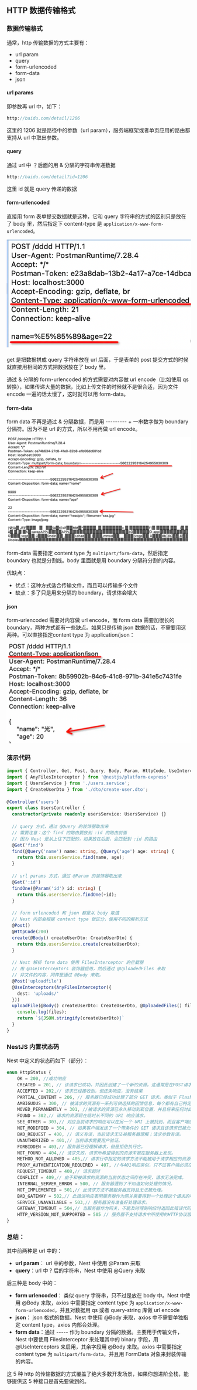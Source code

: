 ## HTTP 数据传输格式



### 数据传输格式

通常，http 传输数据的方式主要有：

- url param
- query
- form-urlencoded
- form-data
- json



#### url params

即参数再 url 中，如下：

```javascript
http://baidu.com/detail/1206
```

这里的 1206 就是路径中的参数（url param），服务端框架或者单页应用的路由都支持从 url 中取出参数。



#### query

通过 url 中 ？后面的用 & 分隔的字符串传递数据

```javascript
http://baidu.com/detail?id=1206
```

这里 id 就是 query 传递的数据



#### form-urlencoded

直接用 form 表单提交数据就是这种，它和 query 字符串的方式的区别只是放在了 body 里，然后指定下 content-type 是 `application/x-www-form-urlencoded`。

![](./imgs/img3.png)

get 是把数据拼成 query 字符串放在 url 后面，于是表单的 post 提交方式的时候就直接用相同的方式把数据放在了 body 里。

通过 & 分隔的 form-urlencoded 的方式需要对内容做 url encode（比如使用 qs 转换），如果传递大量的数据，比如上传文件的时候就不是很合适，因为文件 encode 一遍的话太慢了，这时就可以用 form-data。



#### form-data

form data 不再是通过 & 分隔数据，而是用 --------- + 一串数字做为 boundary 分隔符。因为不是 url 的方式，所以不用再做 url encode。

![](./imgs/img4.png)



form-data 需要指定 content type 为 `multipart/form-data`，然后指定 boundary 也就是分割线。body 里面就是用 boundary 分隔符分割的内容。

优缺点：

- 优点：这种方式适合传输文件，而且可以传输多个文件
- 缺点：多了只是用来分隔的 boundary，请求体会增大



#### json

form-urlencoded 需要对内容做 url encode，而 form data 需要加很长的 boundary，两种方式都有一些缺点。如果只是传输 json 数据的话，不需要用这两种。可以直接指定content type 为 application/json：

![](./imgs/img5.png)





### 演示代码

```typescript
import { Controller, Get, Post, Query, Body, Param, HttpCode, UseInterceptors, UploadedFiles } from '@nestjs/common';
import { AnyFilesInterceptor } from '@nestjs/platform-express'
import { UsersService } from './users.service';
import { CreateUserDto } from './dto/create-user.dto';

@Controller('users')
export class UsersController {
  constructor(private readonly usersService: UsersService) {}

  // query 方式，通过 @Query 的装饰器取出来
  // 需要注意：这个 find 的路由要放到 :id 的路由前面
  // 因为 Nest 是从上往下匹配的，如果放在后面，会匹配到 :id 的路由
  @Get('find')
  find(@Query('name') name: string, @Query('age') age: string) {
    return this.usersService.find(name, age);
  }

  // url params 方式，通过 @Param 的装饰器取出来
  @Get(':id')
  findOne(@Param('id') id: string) {
    return this.usersService.findOne(+id);
  }

  // form urlencoded 和 json 都是从 body 取值
  // Nest 内部会根据 content type 做区分，使用不同的解析方式
  @Post()
  @HttpCode(200)
  create(@Body() createUserDto: CreateUserDto) {
    return this.usersService.create(createUserDto);
  }

  // Nest 解析 form data 使用 FilesInterceptor 的拦截器
  // 用 @UseInterceptors 装饰器启用，然后通过 @UploadedFiles 来取
  // 非文件的内容，同样是通过 @Body 来取。
  @Post('uploadfile')
  @UseInterceptors(AnyFilesInterceptor({
    dest: 'uploads/'
  }))
  uploadFile(@Body() createUserDto: CreateUserDto, @UploadedFiles() files: Express.Multer.File[]) {
    console.log(files);
    return `${JSON.stringify(createUserDto)}`
  }
}
```



### NestJS 内置状态码

Nest 中定义的状态码如下（部分）：

```typescript
enum HttpStatus {
    OK = 200, //成功响应
    CREATED = 201, // 该请求已成功，并因此创建了一个新的资源。这通常是在POST请求，或是某些PUT请求之后返回的响应。
    ACCEPTED = 202,// 请求已经接收到，但还未响应，没有结果
    PARTIAL_CONTENT = 206, // 服务器已经成功处理了部分 GET 请求。类似于 FlashGet 或者迅雷这类的 HTTP 下载工具都是使用此类响应实现断点续传或者将一个大文档分解为多个下载段同时下载。该请求必须包含 Range 头信息来指示客户端希望得到的内容范围，并且可能包含 If-Range 来作为请求条件。
    AMBIGUOUS = 300, // 被请求的资源有一系列可供选择的回馈信息，每个都有自己特定的地址和浏览器驱动的商议信息。用户或浏览器能够自行选择一个首选的地址进行重定向。
    MOVED_PERMANENTLY = 301, //被请求的资源已永久移动到新位置，并且将来任何对此资源的引用都应该使用本响应返回的若干个 URI 之一
    FOUND = 302,// 请求的资源现在临时从不同的 URI 响应请求。
    SEE_OTHER = 303,// 对应当前请求的响应可以在另一个 URI 上被找到，而且客户端应当采用 GET 的方式访问那个资源。
    NOT_MODIFIED = 304, // 如果客户端发送了一个带条件的 GET 请求且该请求已被允许，而文档的内容（自上次访问以来或者根据请求的条件）并没有改变，则服务器应当返回这个状态码。
    BAD_REQUEST = 400, // 语义有误，当前请求无法被服务器理解；请求参数有误。
    UNAUTHORIZED = 401,// 当前请求需要用户验证。
    FORBIDDEN = 403,// 服务器已经理解请求，但是拒绝执行它。
    NOT_FOUND = 404,// 请求失败，请求所希望得到的资源未被在服务器上发现。
    METHOD_NOT_ALLOWED = 405,// 请求行中指定的请求方法不能被用于请求相应的资源
    PROXY_AUTHENTICATION_REQUIRED = 407, //与401响应类似，只不过客户端必须在代理服务器上进行身份验证。
    REQUEST_TIMEOUT = 408,// 请求超时
    CONFLICT = 409,// 由于和被请求的资源的当前状态之间存在冲突，请求无法完成。
    INTERNAL_SERVER_ERROR = 500, // 服务器遇到了不知道如何处理的情况。
    NOT_IMPLEMENTED = 501,// 此请求方法不被服务器支持且无法被处理。
    BAD_GATEWAY = 502,// 此错误响应表明服务器作为网关需要得到一个处理这个请求的响应，但是得到一个错误的响应。
    SERVICE_UNAVAILABLE = 503,// 服务器没有准备好处理请求。 
    GATEWAY_TIMEOUT = 504,// 当服务器作为网关，不能及时得到响应时返回此错误代码。
    HTTP_VERSION_NOT_SUPPORTED = 505 // 服务器不支持请求中所使用的HTTP协议版本。
}
```



### 总结：

其中前两种是 url 中的：

- **url param**： url 中的参数，Nest 中使用 @Param 来取
- **query**：url 中 ? 后的字符串，Nest 中使用 @Query 来取

后三种是 body 中的：

- **form urlencoded**： 类似 query 字符串，只不过是放在 body 中。Nest 中使用 @Body 来取，axios 中需要指定 content type 为 `application/x-www-form-urlencoded`，并且对数据用 qs 或者 query-string 库做 url encode
- **json**： json 格式的数据。Nest 中使用 @Body 来取，axios 中不需要单独指定 content type，axios 内部会处理。
- **form data**：通过 ----- 作为 boundary 分隔的数据。主要用于传输文件，Nest 中要使用 FilesInterceptor 来处理其中的 binary 字段，用 @UseInterceptors 来启用，其余字段用 @Body 来取。axios 中需要指定 content type 为 `multipart/form-data`，并且用 FormData 对象来封装传输的内容。

这 5 种 http 的传输数据的方式覆盖了绝大多数开发场景，如果你想进阶全栈，能够提供这 5 种接口是首先要做到的。





























